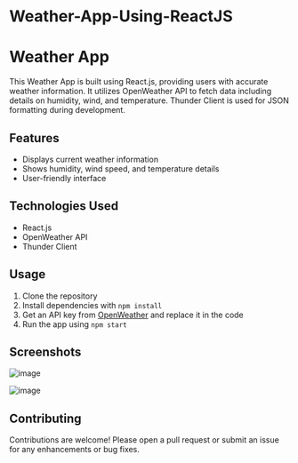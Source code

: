 # Weather-App-Using-ReactJS

# Weather App

This Weather App is built using React.js, providing users with accurate weather information. It utilizes OpenWeather API to fetch data including details on humidity, wind, and temperature. Thunder Client is used for JSON formatting during development.

## Features
- Displays current weather information
- Shows humidity, wind speed, and temperature details
- User-friendly interface

## Technologies Used
- React.js
- OpenWeather API
- Thunder Client

## Usage
1. Clone the repository
2. Install dependencies with `npm install`
3. Get an API key from [OpenWeather](https://openweathermap.org/api) and replace it in the code
4. Run the app using `npm start`

## Screenshots
![image](https://github.com/VasantkumarKS/Weather-App-ReactJS/assets/140141536/a3ec320d-70a7-4ab0-b6df-09db960f8b25)

![image](https://github.com/VasantkumarKS/Weather-App-ReactJS/assets/140141536/d159013b-ac1c-4481-83ee-83e83e717fdb)



## Contributing
Contributions are welcome! Please open a pull request or submit an issue for any enhancements or bug fixes.
